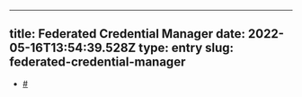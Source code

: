
---
title: Federated Credential Manager 
date: 2022-05-16T13:54:39.528Z
type: entry
slug: federated-credential-manager
---
*  [#](#62835cda-e7f2-470f-9de9-a4d828418075)<a name="62835cda-e7f2-470f-9de9-a4d828418075"></a>

